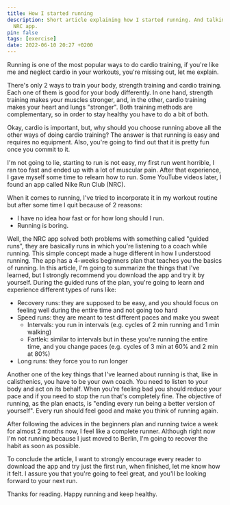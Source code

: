 ```yaml
---
title: How I started running
description: Short article explaining how I started running. And talking about the
  NRC app.
pin: false
tags: [exercise]
date: 2022-06-10 20:27 +0200
---
```

Running is one of the most popular ways to do cardio training, if you're like me and neglect cardio in your workouts, you're missing out, let me explain.

There's only 2 ways to train your body, strength training and cardio training. Each one of them is good for your body differently. In one hand, strength training makes your muscles stronger, and, in the other, cardio training makes your heart and lungs "stronger". Both training methods are complementary, so in order to stay healthy you have to do a bit of both.

Okay, cardio is important, but, why should you choose running above all the other ways of doing cardio training? The answer is that running is easy and requires no equipment. Also, you're going to find out that it is pretty fun once you commit to it.

I'm not going to lie, starting to run is not easy, my first run went horrible, I ran too fast and ended up with a lot of muscular pain. After that experience, I gave myself some time to relearn how to run. Some YouTube videos later, I found an app called Nike Run Club (NRC).

When it comes to running, I've tried to incorporate it in my workout routine but after some time I quit because of 2 reasons:

- I have no idea how fast or for how long should I run.
- Running is boring.

Well, the NRC app solved both problems with something called "guided runs", they are basically runs in which you're listening to a coach while running. This simple concept made a huge different in how I understood running. The app has a 4-weeks beginners plan that teaches you the basics of running. In this article, I'm going to summarize the things that I've learned, but I strongly recommend you download the app and try it by yourself. During the guided runs of the plan, you're going to learn and experience different types of runs like:

- Recovery runs: they are supposed to be easy, and you should focus on feeling well during the entire time and not going too hard
- Speed runs: they are meant to test different paces and make you sweat
  - Intervals: you run in intervals (e.g. cycles of 2 min running and 1 min walking)
  - Fartlek: similar to intervals but in these you're running the entire time, and you change paces (e.g. cycles of 3 min at 60% and 2 min at 80%)
- Long runs: they force you to run longer

Another one of the key things that I've learned about running is that, like in calisthenics, you have to be your own coach. You need to listen to your body and act on its behalf. When you're feeling bad you should reduce your pace and if you need to stop the run that's completely fine. The objective of running, as the plan enacts, is "ending every run being a better version of yourself". Every run should feel good and make you think of running again.

After following the advices in the beginners plan and running twice a week for almost 2 months now, I feel like a complete runner. Although right now I'm not running because I just moved to Berlin, I'm going to recover the habit as soon as possible. 

To conclude the article, I want to strongly encourage every reader to download the app and try just the first run, when finished, let me know how it felt. I assure you that you're going to feel great, and you'll be looking forward to your next run.

Thanks for reading. Happy running and keep healthy.